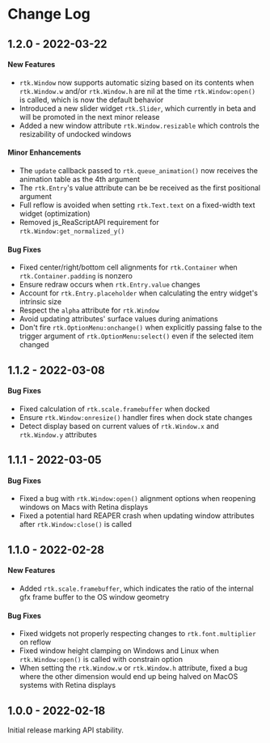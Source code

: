 # Change Log

## 1.2.0 - 2022-03-22

#### New Features

* `rtk.Window` now supports automatic sizing based on its contents when `rtk.Window.w` and/or `rtk.Window.h` are nil at the time `rtk.Window:open()` is called, which is now the default behavior
* Introduced a new slider widget `rtk.Slider`, which currently in beta and will be promoted in the next minor release
* Added a new window attribute `rtk.Window.resizable` which controls the resizability of undocked windows

#### Minor Enhancements

* The `update` callback passed to `rtk.queue_animation()` now receives the animation table as the 4th argument
* The `rtk.Entry`'s value attribute can be be received as the first positional argument
* Full reflow is avoided when setting `rtk.Text.text` on a fixed-width text widget (optimization)
* Removed js_ReaScriptAPI requirement for `rtk.Window:get_normalized_y()`

#### Bug Fixes

* Fixed center/right/bottom cell alignments for `rtk.Container` when `rtk.Container.padding` is nonzero
* Ensure redraw occurs when `rtk.Entry.value` changes
* Account for `rtk.Entry.placeholder` when calculating the entry widget's intrinsic size
* Respect the `alpha` attribute for `rtk.Window`
* Avoid updating attributes' surface values during animations
* Don't fire `rtk.OptionMenu:onchange()` when explicitly passing false to the trigger argument of `rtk.OptionMenu:select()` even if the selected item changed


## 1.1.2 - 2022-03-08

#### Bug Fixes

* Fixed calculation of `rtk.scale.framebuffer` when docked
* Ensure `rtk.Window:onresize()` handler fires when dock state changes
* Detect display based on current values of `rtk.Window.x` and `rtk.Window.y` attributes


## 1.1.1 - 2022-03-05

#### Bug Fixes

* Fixed a bug with `rtk.Window:open()` alignment options when reopening windows on Macs with Retina displays
* Fixed a potential hard REAPER crash when updating window attributes after `rtk.Window:close()` is called


## 1.1.0 - 2022-02-28

#### New Features

* Added `rtk.scale.framebuffer`, which indicates the ratio of the internal gfx frame buffer to the OS window geometry

#### Bug Fixes

* Fixed widgets not properly respecting changes to `rtk.font.multiplier` on reflow
* Fixed window height clamping on Windows and Linux when `rtk.Window:open()` is called with constrain option
* When setting the `rtk.Window.w` or `rtk.Window.h` attribute, fixed a bug where the other dimension would end up being halved on MacOS systems with Retina displays


## 1.0.0 - 2022-02-18

Initial release marking API stability.

